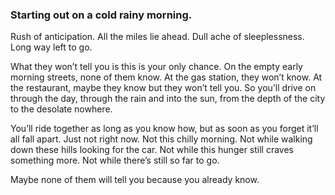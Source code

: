 ### Starting out on a cold rainy morning.

Rush of anticipation. All the miles lie ahead. Dull ache of sleeplessness. Long way left to go.

What they won’t tell you is this is your only chance. On the empty early morning streets, none of them know. At the gas station, they won’t know. At the restaurant, maybe they know but they won’t tell you. So you’ll drive on through the day, through the rain and into the sun, from the depth of the city to the desolate nowhere.

You’ll ride together as long as you know how, but as soon as you forget it’ll all fall apart. Just not right now. Not this chilly morning. Not while walking down these hills looking for the car. Not while this hunger still craves something more. Not while there’s still so far to go. 

Maybe none of them will tell you because you already know. 